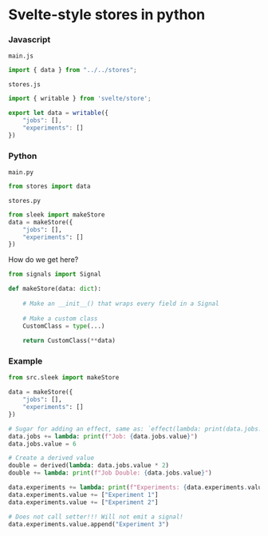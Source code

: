 # Svelte-style stores in python

### Javascript

`main.js`

```javascript
import { data } from "../../stores";
```

`stores.js`

```javascript
import { writable } from 'svelte/store';

export let data = writable({
    "jobs": [],
    "experiments": []
})
```

### Python

`main.py`

```python
from stores import data
```

`stores.py`

```python
from sleek import makeStore
data = makeStore({
    "jobs": [],
    "experiments": []
})
```

How do we get here?


```python
from signals import Signal

def makeStore(data: dict):
    
    # Make an __init__() that wraps every field in a Signal
    
    # Make a custom class
    CustomClass = type(...)
    
    return CustomClass(**data)

```

### Example

```python
from src.sleek import makeStore

data = makeStore({
    "jobs": [],
    "experiments": []
})

# Sugar for adding an effect, same as: `effect(lambda: print(data.jobs.value))`
data.jobs += lambda: print(f"Job: {data.jobs.value}")
data.jobs.value = 6

# Create a derived value
double = derived(lambda: data.jobs.value * 2)
double += lambda: print(f"Job Double: {data.jobs.value}")

data.experiments += lambda: print(f"Experiments: {data.experiments.value}")
data.experiments.value += ["Experiment 1"]
data.experiments.value += ["Experiment 2"]

# Does not call setter!!! Will not emit a signal!
data.experiments.value.append("Experiment 3")
```
